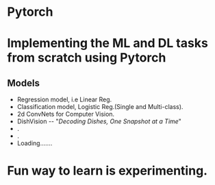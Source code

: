 # Pytorch

# Implementing the ML and DL tasks from scratch using Pytorch 
## Models 
* Regression model, i.e Linear Reg.
* Classification model, Logistic Reg.(Single and Multi-class). 
* 2d ConvNets for Computer Vision.
* DishVision --  "*Decoding Dishes, One Snapshot at a Time*"
* .
* .
* Loading.......
# Fun way to learn is experimenting. 
